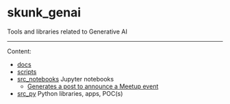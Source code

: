 # skunk_genai
Tools and libraries related to Generative AI

<hr>
Content:
<ul>
<li> <a href="docs">docs</a> </li>
<li> <a href="scripts">scripts</a> </li>
<li> <a href="src_notebooks">src_notebooks</a> Jupyter notebooks
    <ul>
    <li> <a href="src_notebooks/gen_announcement_from_meetup">Generates a post to announce a Meetup event</a>   </li>
    </ul>
  </li>
<li> <a href="src_py">src_py</a> Python libraries, apps, POC(s) </li>
</ul>
